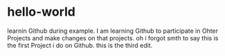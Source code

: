# hello-world
learnin Github during example.
I am learning Github to participate in Ohter Projects and make changes on that projects.
oh i forgot smth to say this is the first Project i do on Github.
this is the third edit.
